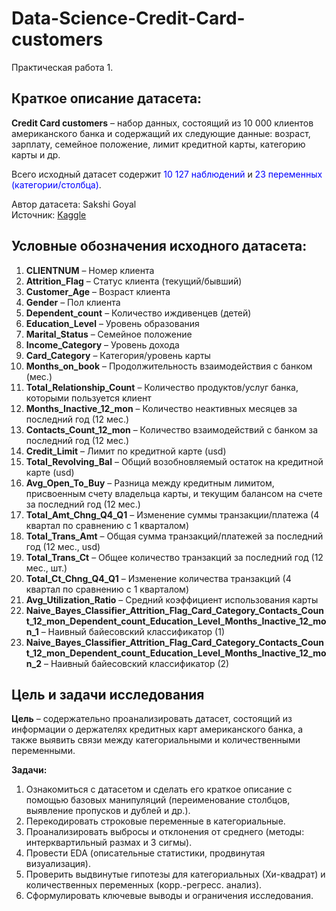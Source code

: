 # Data-Science-Credit-Card-customers
Практическая работа 1.

## **Краткое описание датасета:** <br>
**Credit Card customers** – набор данных, состоящий из 10 000 клиентов американского банка и содержащий их следующие данные: возраст, зарплату, семейное положение, лимит кредитной карты, категорию карты и др. <br>

Всего исходный датасет содержит <font color = blue> 10 127 наблюдений </font> и <font color = blue> 23 переменных (категории/столбца)</font>.

Автор датасета: Sakshi Goyal<br>
Источник: [Kaggle](https://www.kaggle.com/datasets/sakshigoyal7/credit-card-customers)

## **Условные обозначения исходного датасета:**<br>
1. **CLIENTNUM** – Номер клиента
2. **Attrition_Flag** – Статус клиента (текущий/бывший)
3. **Customer_Age** – Возраст клиента
4. **Gender** – Пол клиента
5. **Dependent_count** – Количество иждивенцев (детей)
6. **Education_Level** – Уровень образования
7. **Marital_Status** – Семейное положение
8. **Income_Category** – Уровень дохода
9. **Card_Category** – Категория/уровень карты 
10. **Months_on_book** – Продолжительность взаимодействия с банком (мес.)
11. **Total_Relationship_Count** – Количество продуктов/услуг банка, которыми пользуется клиент
12. **Months_Inactive_12_mon** – Количество неактивных месяцев за последний год (12 мес.)
13. **Contacts_Count_12_mon** – Количество взаимодействий с банком за последний год (12 мес.)
14. **Credit_Limit** – Лимит по кредитной карте (usd)
15. **Total_Revolving_Bal** – Общий возобновляемый остаток на кредитной карте (usd)
16. **Avg_Open_To_Buy** – Разница между кредитным лимитом, присвоенным счету владельца карты, и текущим балансом на счете за последний год (12 мес.)
17. **Total_Amt_Chng_Q4_Q1** – Изменение суммы транзакции/платежа (4 квартал по сравнению с 1 кварталом)
18. **Total_Trans_Amt** – Общая сумма транзакций/платежей за последний год (12 мес., usd)
19. **Total_Trans_Ct** – Общее количество транзакций за последний год (12 мес., шт.)
20. **Total_Ct_Chng_Q4_Q1** – Изменение количества транзакций (4 квартал по сравнению с 1 кварталом)
21. **Avg_Utilization_Ratio** – Средний коэффициент использования карты
22. **Naive_Bayes_Classifier_Attrition_Flag_Card_Category_Contacts_Count_12_mon_Dependent_count_Education_Level_Months_Inactive_12_mon_1** – Наивный байесовский классификатор (1)
23. **Naive_Bayes_Classifier_Attrition_Flag_Card_Category_Contacts_Count_12_mon_Dependent_count_Education_Level_Months_Inactive_12_mon_2** – Наивный байесовский классификатор (2)


## **Цель и задачи исследования**<br>
**Цель** – содержательно проанализировать датасет, состоящий из информации о держателях кредитных карт американского банка, а также выявить связи между категориальными и количественными переменными.

**Задачи:**
1. Ознакомиться с датасетом и сделать его краткое описание с помощью базовых манипуляций (переименование столбцов, выявление пропусков и дублей и др.).
2. Перекодировать строковые переменные в категориальные.
3. Проанализировать выбросы и отклонения от среднего (методы: интерквартильный размах и 3 сигмы).
4. Провести EDA (описательные статистики, продвинутая визуализация).
5. Проверить выдвинутые гипотезы для категориальных (Хи-квадрат) и количественных переменных (корр.-регресс. анализ).
6. Сформулировать ключевые выводы и ограничения исследования.
